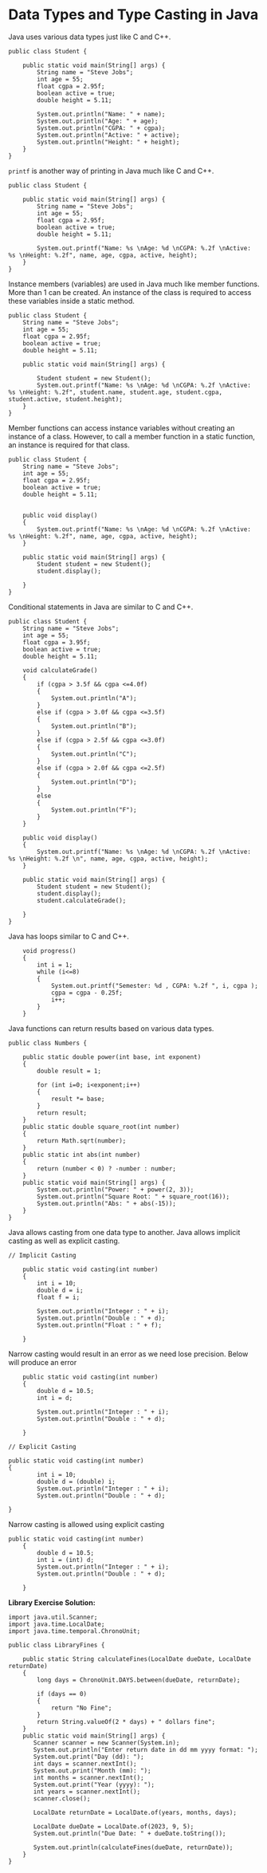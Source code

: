 # Data Types and Type Casting in Java

Java uses various data types just like C and C++.
```
public class Student {
    
    public static void main(String[] args) {
        String name = "Steve Jobs";
        int age = 55;
        float cgpa = 2.95f;
        boolean active = true;
        double height = 5.11;

        System.out.println("Name: " + name);
        System.out.println("Age: " + age);
        System.out.println("CGPA: " + cgpa);
        System.out.println("Active: " + active);
        System.out.println("Height: " + height);
    }
}
```
`printf` is another way of printing in Java much like C and C++.
```
public class Student {
    
    public static void main(String[] args) {
        String name = "Steve Jobs";
        int age = 55;
        float cgpa = 2.95f;
        boolean active = true;
        double height = 5.11;

        System.out.printf("Name: %s \nAge: %d \nCGPA: %.2f \nActive: %s \nHeight: %.2f", name, age, cgpa, active, height);
    }
}
```
Instance members (variables) are used in Java much like member functions. More than 1 can be created. An instance of the class is required to access these variables inside a static method.
```
public class Student {
    String name = "Steve Jobs";
    int age = 55;
    float cgpa = 2.95f;
    boolean active = true;
    double height = 5.11;

    public static void main(String[] args) {

        Student student = new Student();
        System.out.printf("Name: %s \nAge: %d \nCGPA: %.2f \nActive: %s \nHeight: %.2f", student.name, student.age, student.cgpa, student.active, student.height);
    }
}
```
Member functions can access instance variables without creating an instance of a class. However, to call a member function in a static function, an instance is required for that class.

```
public class Student {
    String name = "Steve Jobs";
    int age = 55;
    float cgpa = 2.95f;
    boolean active = true;
    double height = 5.11;


    public void display()
    {
        System.out.printf("Name: %s \nAge: %d \nCGPA: %.2f \nActive: %s \nHeight: %.2f", name, age, cgpa, active, height);
    }

    public static void main(String[] args) {
        Student student = new Student();
        student.display();
        
    }
}
```
Conditional statements in Java are similar to C and C++.
```
public class Student {
    String name = "Steve Jobs";
    int age = 55;
    float cgpa = 3.95f;
    boolean active = true;
    double height = 5.11;

    void calculateGrade()
    {
        if (cgpa > 3.5f && cgpa <=4.0f)
        {
            System.out.println("A");
        }
        else if (cgpa > 3.0f && cgpa <=3.5f)
        {
            System.out.println("B");
        }
        else if (cgpa > 2.5f && cgpa <=3.0f)
        {
            System.out.println("C");
        }
        else if (cgpa > 2.0f && cgpa <=2.5f)
        {
            System.out.println("D");
        }
        else
        {
            System.out.println("F");
        }
    }

    public void display()
    {
        System.out.printf("Name: %s \nAge: %d \nCGPA: %.2f \nActive: %s \nHeight: %.2f \n", name, age, cgpa, active, height);
    }

    public static void main(String[] args) {
        Student student = new Student();
        student.display();
        student.calculateGrade();
        
    }
}
```
Java has loops similar to C and C++.
```
    void progress()
    {
        int i = 1;
        while (i<=8)
        {
            System.out.printf("Semester: %d , CGPA: %.2f ", i, cgpa );
            cgpa = cgpa - 0.25f;
            i++;
        }
    }
```
Java functions can return results based on various data types.
```
public class Numbers {

    public static double power(int base, int exponent)
    {
        double result = 1;

        for (int i=0; i<exponent;i++)
        {
            result *= base;
        }
        return result;
    }
    public static double square_root(int number)
    {
        return Math.sqrt(number);
    }
    public static int abs(int number)
    {
        return (number < 0) ? -number : number;
    }
    public static void main(String[] args) {
        System.out.println("Power: " + power(2, 3));
        System.out.println("Square Root: " + square_root(16));
        System.out.println("Abs: " + abs(-15));
    }
}
```
Java allows casting from one data type to another. Java allows implicit casting as well as explicit casting.
```
// Implicit Casting

    public static void casting(int number)
    {
        int i = 10;
        double d = i;
        float f = i;

        System.out.println("Integer : " + i);
        System.out.println("Double : " + d);
        System.out.println("Float : " + f);

    }
```
Narrow casting would result in an error as we need lose precision. Below will produce an error
```
    public static void casting(int number)
    {
        double d = 10.5;
        int i = d;

        System.out.println("Integer : " + i);
        System.out.println("Double : " + d);

    }
```
```
// Explicit Casting

public static void casting(int number)
{
        int i = 10;
        double d = (double) i;
        System.out.println("Integer : " + i);
        System.out.println("Double : " + d);

}
```
Narrow casting is allowed using explicit casting
```
public static void casting(int number)
    {
        double d = 10.5;
        int i = (int) d;
        System.out.println("Integer : " + i);
        System.out.println("Double : " + d);

    }
```

**Library Exercise Solution:**  
```
import java.util.Scanner;
import java.time.LocalDate;
import java.time.temporal.ChronoUnit;

public class LibraryFines {

    public static String calculateFines(LocalDate dueDate, LocalDate returnDate)
    {
        long days = ChronoUnit.DAYS.between(dueDate, returnDate);
        
        if (days == 0)
        {
            return "No Fine";
        }
        return String.valueOf(2 * days) + " dollars fine";
    }
    public static void main(String[] args) {
       Scanner scanner = new Scanner(System.in);
       System.out.println("Enter return date in dd mm yyyy format: ");
       System.out.print("Day (dd): ");
       int days = scanner.nextInt();
       System.out.print("Month (mm): ");
       int months = scanner.nextInt();
       System.out.print("Year (yyyy): ");
       int years = scanner.nextInt();
       scanner.close();

       LocalDate returnDate = LocalDate.of(years, months, days);

       LocalDate dueDate = LocalDate.of(2023, 9, 5);
       System.out.println("Due Date: " + dueDate.toString());

       System.out.println(calculateFines(dueDate, returnDate));
    }
}

```
